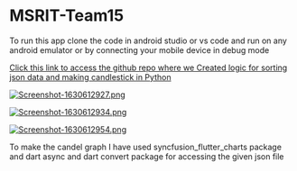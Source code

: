 # MSRIT-Team15
 To run this app clone the code in android studio or vs code  and run on any android emulator or by connecting your mobile device in debug mode
 
 [Click this link to access the github repo where we Created logic for sorting json data and making candlestick in Python ](https://github.com/sanjayjr/graph_candelstick_/tree/main "Created logic for sorting json data and making candlestick in Python")
 
 [![Screenshot-1630612927.png](https://i.postimg.cc/sDWBWVYf/Screenshot-1630612927.png)](https://postimg.cc/VdYLQPZ2)
 
 [![Screenshot-1630612934.png](https://i.postimg.cc/zDV0HPxD/Screenshot-1630612934.png)](https://postimg.cc/F1Xj2Gtw)
 
 [![Screenshot-1630612954.png](https://i.postimg.cc/fRwdmVM7/Screenshot-1630612954.png)](https://postimg.cc/9rnzjFRz)
 
 To make the candel graph I have used syncfusion_flutter_charts package and dart async and dart convert package for accessing the given json file 
 
 
